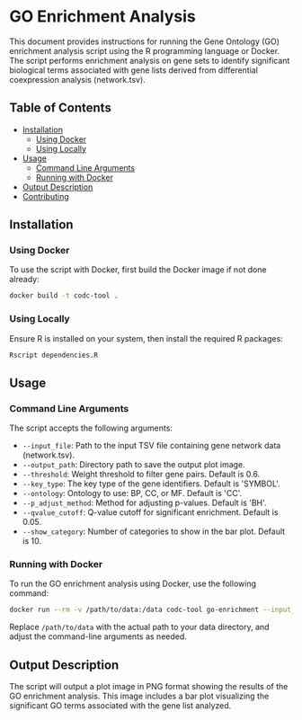 # GO Enrichment Analysis

This document provides instructions for running the Gene Ontology (GO) enrichment analysis script using the R programming language or Docker. The script performs enrichment analysis on gene sets to identify significant biological terms associated with gene lists derived from differential coexpression analysis (network.tsv).

## Table of Contents

- [Installation](#installation)
  - [Using Docker](#using-docker)
  - [Using Locally](#using-locally)
- [Usage](#usage)
  - [Command Line Arguments](#command-line-arguments)
  - [Running with Docker](#running-with-docker)
- [Output Description](#output-description)
- [Contributing](#contributing)

## Installation

### Using Docker

To use the script with Docker, first build the Docker image if not done already:

```bash
docker build -t codc-tool .
```

### Using Locally

Ensure R is installed on your system, then install the required R packages:

```R
Rscript dependencies.R
```

## Usage

### Command Line Arguments

The script accepts the following arguments:

- `--input_file`: Path to the input TSV file containing gene network data (network.tsv).
- `--output_path`: Directory path to save the output plot image.
- `--threshold`: Weight threshold to filter gene pairs. Default is 0.6.
- `--key_type`: The key type of the gene identifiers. Default is 'SYMBOL'.
- `--ontology`: Ontology to use: BP, CC, or MF. Default is 'CC'.
- `--p_adjust_method`: Method for adjusting p-values. Default is 'BH'.
- `--qvalue_cutoff`: Q-value cutoff for significant enrichment. Default is 0.05.
- `--show_category`: Number of categories to show in the bar plot. Default is 10.

### Running with Docker

To run the GO enrichment analysis using Docker, use the following command:

```bash
docker run --rm -v /path/to/data:/data codc-tool go-enrichment --input_file=/data/network.tsv --output_path=/data --threshold=0.5 --key_type=SYMBOL --ontology=BP --p_adjust_method=BH --qvalue_cutoff=0.05 --show_category=20
```

Replace `/path/to/data` with the actual path to your data directory, and adjust the command-line arguments as needed.

## Output Description

The script will output a plot image in PNG format showing the results of the GO enrichment analysis. This image includes a bar plot visualizing the significant GO terms associated with the gene list analyzed.